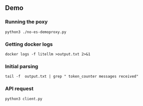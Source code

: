 ## Demo
### Running the poxy
```
python3 ./no-es-demoproxy.py
```
### Getting docker logs
```
docker logs -f litellm >output.txt 2>&1
```
### Initial parsing
```
tail -f  output.txt | grep " token_counter messages received"
```
### API request
```
python3 client.py
```
